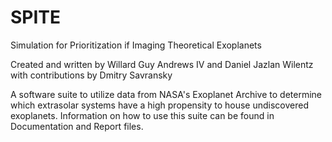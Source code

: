 # SPITE

Simulation for Prioritization if Imaging Theoretical Exoplanets

Created and written by Willard Guy Andrews IV and Daniel Jazlan Wilentz with contributions by Dmitry Savransky

A software suite to utilize data from NASA's Exoplanet Archive to determine which extrasolar systems have a high propensity to house 
undiscovered exoplanets. Information on how to use this suite can be found in Documentation and Report files.
